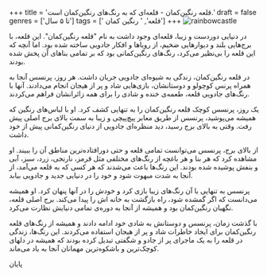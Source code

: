 +++
title = 'قلعه رنگین‌کمان - قلعه‌ای که به رنگ‌های رنگین‌کمان است.'
draft = false
genres = ['تا ۵ سال']
tags = [' قلعه', ' رنگین کمان']
+++
![rainbowcastle](/100.RainbowCastle.jpg)

در دنیایی دوردست و زیبا، قلعه‌ای وجود داشت به نام "قلعه رنگین‌کمان". این قلعه، با برج‌هایی بلند و دیوارهایی ضخیم، از رویاها و افکار جادویی ساخته شده بود. اما آنچه که این قلعه را بی‌نظیر می‌کرد، رنگ‌های رنگین‌کمانی بود که بر تمامی بناهای آن پخش شده بودند.

در قلعه رنگین‌کمان، زندگی به شیوه‌ای جادویی جریان داشت. هر روز، پرنسس آنجا به همراه پرنس کوچولو و دوستانشان، بازی‌هایی شاد و پر از هیجان انجام می‌دادند. آنها با رنگ‌های جادویی قلعه، طعمه‌ی خنده و شادی را برای همه زائرانشان فراهم می‌کردند.

یک روز، پرنسس کوچک قلعه رنگین‌کمان را به تنهایی کشف کرد. او با لباس‌های رنگین که همیشه می‌پوشید، پرنسس از طریق معابر پیچ‌پیچی و زیبا به سمت بالای برج اصلی پیش رفت. وقتی به بالای برج رسید، دید منظره‌ای جادویی از دنیای رنگین‌کمانی پیش از خود داشت.

از بالای برج، پرنسس می‌توانست تمامی قلعه و حتی دورافتاده‌ترین مناطق آن را ببیند. او مشاهده کرد که هر بنا و هر باغچه از رنگ‌های مختلفی مثل قرمز، نارنجی، زرد، سبز، آبی و بنفش پوشیده شده بودند. این رنگ‌ها باعث می‌شدند که هر کسی که به قلعه می‌آمد، از آنجا به شدت مبهوت شود و خود را در دنیایی جدید و جادویی بیابد.

پرنسس به تنهایی با آن رنگ‌های زیبا بازی کرد و خودش را در آنها پنهان کرد. او همیشه می‌دانست که اگر گمشده شود، راه بازگشت به خانه اش را پیدا می‌کند. برج اصلی قلعه، نگهبان رنگین‌کمان بود و همیشه از آنجا به دوره‌ی تمامی دنیایش نظارت می‌کرد.

با گذشت زمان، پرنسس و دوستانش به شادی خود ادامه دادند و همیشه از رنگ‌های قلعه رنگین‌کمان برای ایجاد خاطرات شاد و پر از هیجان استفاده می‌کردند. این رنگ‌ها، زندگی در قلعه را به یک ماجرای پر از جادو و شگفتی تبدیل کرده بودند که همیشه در دلهای کوچک‌ترین و باشکوه‌ترین مهمانان آنجا به یاد می‌ماند.


پایان